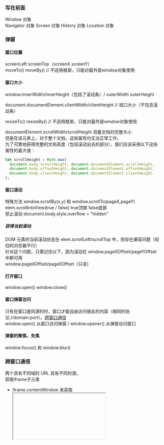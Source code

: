 ### 写在前面
Window 对象  
Navigator 对象
Screen 对象
History 对象
Location 对象

### 弹窗

#### 窗口位置
screenLeft screenTop（screenX screenY）  
moveTo() moveBy() // 不适用框架，只能对最外层window对象使用
#### 窗口大小
window.innerWidth/innerHeight（包括了滚动条）/ outerWidth outerHeight  

document.documentElement.clientWidth/clientHeight // 视口大小（不包含滚动条）  

resizeTo() resizeBy() // 不适用框架，只能对最外层window对象使用  

documentElement.scrollWidth/scrollHeight 测量文档的完整大小  
但是在该元素上，对于整个文档，这些属性均无法正常工作。  
为了可靠地获得完整的文档高度（包括滚动出去的部分），我们应该采用以下这些属性的最大值：
```js
let scrollHeight = Math.max(
  document.body.scrollHeight, document.documentElement.scrollHeight,
  document.body.offsetHeight, document.documentElement.offsetHeight,
  document.body.clientHeight, document.documentElement.clientHeight
);
```
#### 窗口滚动
特殊方法 window.scrollBy(x,y) 和 window.scrollTo(pageX,pageY)  
elem.scrollIntoView(true / false) true顶部 false底部  
禁止滚动 document.body.style.overflow = "hidden"
##### 获得当前滚动
DOM 元素的当前滚动状态在 elem.scrollLeft/scrollTop 中，但存在兼容问题（较旧的浏览器不行）  
针对这个问题，只需记住以下，因为滚动在 window.pageXOffset/pageYOffset 中都可用  
window.pageXOffset/pageXOffset（只读）
#### 打开窗口
window.open() window.close()
#### 窗口弹窗访问
只有在窗口是同源的时，窗口才能自由访问彼此的内容（相同的协议://domain:port）。[跨窗口通信](#diff)  
window.open() 从窗口访问弹窗 / window.opener() 从弹窗访问窗口
#### 弹窗的聚焦、失焦
window.focus() 和 window.blur()
### <span id="diff">跨窗口通信</span>
两个具有不同域的 URL 具有不同的源。  
获取iframe子元素  
- iframe.contentWindow 来获取 <iframe> 中的 window。  
- iframe.contentDocument 来获取 <iframe> 中的 document，是 iframe.contentWindow.document 的简写形式。  
获取iframe的window对象
通过索引获取：window.frames[0] —— 文档中的第一个 iframe 的 window 对象。
通过名称获取：window.frames.iframeName —— 获取 name="iframeName" 的 iframe 的 window 对象。

#### 相同二级域
如果窗口的二级域相同，例如 john.site.com，peter.site.com 和 site.com（它们共同的二级域是 site.com），我们可以使浏览器忽略该差异，使得它们可以被作为“同源”的来对待，以便进行跨窗口通信。
```js
document.domain = 'site.com'; // 每个窗口都执行这行代码
```


### 总结
window对象是BOM的核心，window对象指当前的浏览器窗口。window对象的方法
- open() close()
- setTimeout() clearTimeout() setInterval() clearInterval()
- alert() confirm() prompt()

### 参考
[Window 大小和滚动](https://zh.javascript.info/size-and-scroll-window)
[弹窗和 window 的方法](https://zh.javascript.info/popup-windows)